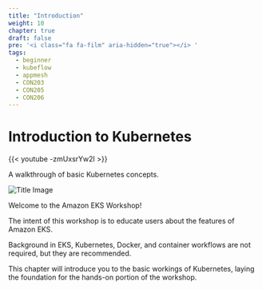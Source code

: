 ```yaml
---
title: "Introduction"
weight: 10
chapter: true
draft: false
pre: '<i class="fa fa-film" aria-hidden="true"></i> '
tags:
  - beginner
  - kubeflow
  - appmesh
  - CON203
  - CON205
  - CON206
---
```


# Introduction to Kubernetes

{{< youtube -zmUxsrYw2I >}}

A walkthrough of basic Kubernetes concepts.

![Title Image](/images/introduction/eks-product-page.png)

Welcome to the Amazon EKS Workshop!

The intent of this workshop is to educate users about the features of Amazon EKS.

Background in EKS, Kubernetes, Docker, and container workflows are not required, but they are recommended.

This chapter will introduce you to the basic workings of Kubernetes, laying the foundation for the hands-on portion of the workshop.

